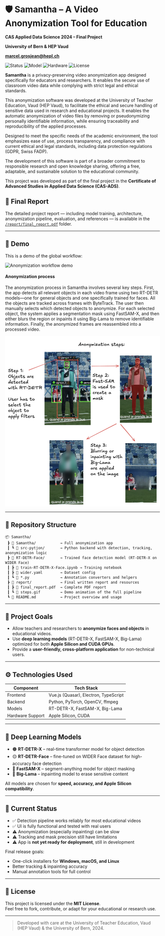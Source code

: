 # 🛡️ Samantha – A Video Anonymization Tool for Education 

**CAS Applied Data Science 2024 – Final Project**  

**University of Bern & HEP Vaud**

**marcel.grosjean@hepl.ch**

![Status](https://img.shields.io/badge/Status-Finished-brightgreen)
![Model](https://img.shields.io/badge/Model-RT--DETR--X-orange)
![Hardware](https://img.shields.io/badge/Compatible-Apple_Silicon_and_CUDA-green)
![License](https://img.shields.io/badge/License-MIT-blue.svg)

**Samantha** is a privacy-preserving video anonymization app designed specifically for educators and researchers. It enables the secure use of classroom video data while complying with strict legal and ethical standards. 

This anonymization software was developed at the University of Teacher Education, Vaud (HEP Vaud), to facilitate the ethical and secure handling of sensitive data used in research and educational projects. It enables the automatic anonymization of video files by removing or pseudonymizing personally identifiable information, while ensuring traceability and reproducibility of the applied processes.

Designed to meet the specific needs of the academic environment, the tool emphasizes ease of use, process transparency, and compliance with current ethical and legal standards, including data protection regulations (GDPR, Swiss FADP).

The development of this software is part of a broader commitment to responsible research and open knowledge sharing, offering a free, adaptable, and sustainable solution to the educational community.

This project was developed as part of the final project in the **Certificate of Advanced Studies in Applied Data Science (CAS-ADS)**.

## 📄 Final Report

The detailed project report — including model training, architecture, anonymization pipeline, evaluation, and references — is available in the [`/report/final_report.pdf`](./report/final_report.pdf) folder.

---

## 🎥 Demo

This is a demo of the global workflow:

![Anonymization workflow demo](./report/steps.gif)

#### Anonymization process

The anonymization process in Samantha involves several key steps. First, the app detects all relevant objects in each video frame using two RT-DETR models—one for general objects and one specifically trained for faces. All the objects are tracked across frames with ByteTrack. The user then manually selects which detected objects to anonymize. For each selected object, the system applies a segmentation mask using FastSAM-X, and then either blurs the region or inpaints it using Big-Lama to remove identifiable information. Finally, the anonymized frames are reassembled into a processed video.

![Anonymization process](./report/process.png)



---

## 📁 Repository Structure

```
📦 Samantha/
 ┣ 📂 Samantha/           → Full anonymization app
 ┃ ┗ 📂 src-pytjon/       → Python backend with detection, tracking, anonymization logic
 ┣ 📂 RT-DETR-Face/       → Trained face detection model (RT-DETR-X on WIDER Face)
 ┃ ┣ 📄 train-RT-DETR-X-Face.ipynb → Training notebook
 ┃ ┣ 📄 wider.yaml        → Dataset config
 ┃ ┗ 📄 *.py              → Annotation converters and helpers
 ┣ 📂 report/             → Final written report and resources
 ┃ ┣ 📄 final_report.pdf  → Complete PDF report
 ┃ ┗ 📄 steps.gif         → Demo animation of the full pipeline
 ┗ 📄 README.md           → Project overview and usage
```

---

## 🎯 Project Goals

- Allow teachers and researchers to **anonymize faces and objects** in educational videos.
- Use **deep learning models** (RT-DETR-X, FastSAM-X, Big-Lama) optimized for both **Apple Silicon and CUDA GPUs**.
- Provide a **user-friendly, cross-platform application** for non-technical users.

---

## ⚙️ Technologies Used

| Component        | Tech Stack                                |
|------------------|--------------------------------------------|
| Frontend         | Vue.js (Quasar), Electron, TypeScript      |
| Backend          | Python, PyTorch, OpenCV, ffmpeg            |
| Models           | RT-DETR-X, FastSAM-X, Big-Lama             |
| Hardware Support | Apple Silicon, CUDA                        |

---

## 🧠 Deep Learning Models

- 🟠 **RT-DETR-X** – real-time transformer model for object detection  
- 🟡 **RT-DETR-Face** – fine-tuned on WIDER Face dataset for high-accuracy face detection  
- 🔵 **FastSAM-X** – segment-anything model for object masking  
- 🔴 **Big-Lama** – inpainting model to erase sensitive content

All models are chosen for **speed, accuracy, and Apple Silicon compatibility**.

---

## 🧪 Current Status

- ✅ Detection pipeline works reliably for most educational videos  
- ✅ UI is fully functional and tested with real users  
- ⚠️ Anonymization (especially inpainting) can be slow  
- ⚠️ Tracking and mask precision still have limitations  
- ⚠️ App is **not yet ready for deployment**, still in development  

Final release goals:
- One-click installers for **Windows, macOS, and Linux**
- Better tracking & inpainting accuracy
- Manual annotation tools for full control

---

## 📜 License

This project is licensed under the **MIT License**.  
Feel free to fork, contribute, or adapt for your educational or research use.

---

> Developed with care at the University of Teacher Education, Vaud (HEP Vaud) & the University of Bern, 2024.